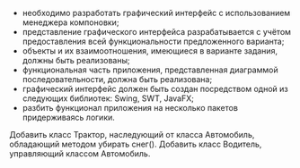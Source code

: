 -	необходимо разработать графический интерфейс с использованием менеджера компоновки;
-	представление графического интерфейса разрабатывается с учётом предоставления всей функциональности предложенного варианта;
-	объекты и их взаимоотношения, имеющиеся в варианте задания, должны быть реализованы;
-	функциональная часть приложения, представленная диаграммой последовательности, должна быть реализована;
-	графический интерфейс должен быть создан посредством одной из следующих библиотек: Swing, SWT, JavaFX;
-	разбить функционал приложения на несколько пакетов придерживаясь логики.

Добавить класс Трактор, наследующий от класса Автомобиль, обладающий методом убирать снег(). Добавить класс Водитель, управляющий классом Автомобиль.

